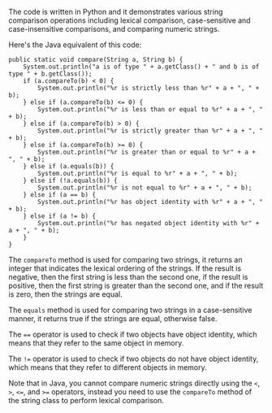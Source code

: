 The code is written in Python and it demonstrates various string comparison operations including lexical comparison, case-sensitive and case-insensitive comparisons, and comparing numeric strings.

Here's the Java equivalent of this code:
```
public static void compare(String a, String b) {
    System.out.println("a is of type " + a.getClass() + " and b is of type " + b.getClass());
    if (a.compareTo(b) < 0) {
        System.out.println("%r is strictly less than %r" + a + ", " + b);
    } else if (a.compareTo(b) <= 0) {
        System.out.println("%r is less than or equal to %r" + a + ", " + b);
    } else if (a.compareTo(b) > 0) {
        System.out.println("%r is strictly greater than %r" + a + ", " + b);
    } else if (a.compareTo(b) >= 0) {
        System.out.println("%r is greater than or equal to %r" + a + ", " + b);
    } else if (a.equals(b)) {
        System.out.println("%r is equal to %r" + a + ", " + b);
    } else if (!a.equals(b)) {
        System.out.println("%r is not equal to %r" + a + ", " + b);
    } else if (a == b) {
        System.out.println("%r has object identity with %r" + a + ", " + b);
    } else if (a != b) {
        System.out.println("%r has negated object identity with %r" + a + ", " + b);
    }
}
```
The `compareTo` method is used for comparing two strings, it returns an integer that indicates the lexical ordering of the strings. If the result is negative, then the first string is less than the second one, if the result is positive, then the first string is greater than the second one, and if the result is zero, then the strings are equal.

The `equals` method is used for comparing two strings in a case-sensitive manner, it returns true if the strings are equal, otherwise false.

The `==` operator is used to check if two objects have object identity, which means that they refer to the same object in memory.

The `!=` operator is used to check if two objects do not have object identity, which means that they refer to different objects in memory.

Note that in Java, you cannot compare numeric strings directly using the `<`, `>`, `<=`, and `>=` operators, instead you need to use the `compareTo` method of the string class to perform lexical comparison.
